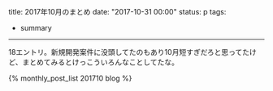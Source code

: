 title: 2017年10月のまとめ
date: "2017-10-31 00:00"
status: p
tags:
- summary
---

18エントリ。新規開発案件に没頭してたのもあり10月短すぎだろと思ってたけど、まとめてみるとけっこういろんなことしてたな。

{% monthly_post_list 201710 blog %}
